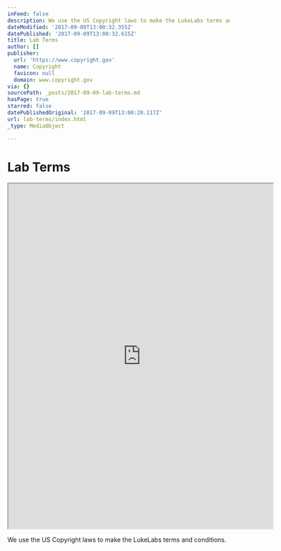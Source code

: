 ```yaml
---
inFeed: false
description: We use the US Copyright laws to make the LukeLabs terms and conditions.
dateModified: '2017-09-09T13:00:32.355Z'
datePublished: '2017-09-09T13:00:32.615Z'
title: Lab Terms
author: []
publisher:
  url: 'https://www.copyright.gov'
  name: Copyright
  favicon: null
  domain: www.copyright.gov
via: {}
sourcePath: _posts/2017-09-09-lab-terms.md
hasPage: true
starred: false
datePublishedOriginal: '2017-09-09T13:00:28.117Z'
url: lab-terms/index.html
_type: MediaObject

---
```

# Lab Terms

<iframe src="https://drive.google.com/viewerng/viewer?url=https%3A//www.copyright.gov/circs/circ01.pdf&amp;embedded=true" width="600" height="780" style=""></iframe>

We use the US Copyright laws to make the LukeLabs terms and conditions.